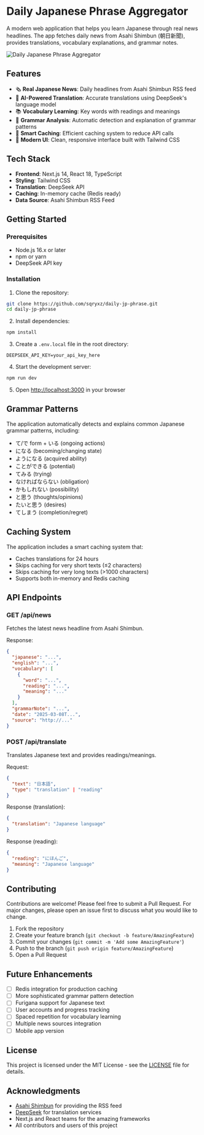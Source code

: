 # Daily Japanese Phrase Aggregator

A modern web application that helps you learn Japanese through real news headlines. The app fetches daily news from Asahi Shimbun (朝日新聞), provides translations, vocabulary explanations, and grammar notes.

![Daily Japanese Phrase Aggregator](https://raw.githubusercontent.com/sqryxz/daily-jp-phrase/main/public/screenshot.png)

## Features

- 🗞️ **Real Japanese News**: Daily headlines from Asahi Shimbun RSS feed
- 🔄 **AI-Powered Translation**: Accurate translations using DeepSeek's language model
- 📚 **Vocabulary Learning**: Key words with readings and meanings
- 📝 **Grammar Analysis**: Automatic detection and explanation of grammar patterns
- 💾 **Smart Caching**: Efficient caching system to reduce API calls
- 🎨 **Modern UI**: Clean, responsive interface built with Tailwind CSS

## Tech Stack

- **Frontend**: Next.js 14, React 18, TypeScript
- **Styling**: Tailwind CSS
- **Translation**: DeepSeek API
- **Caching**: In-memory cache (Redis ready)
- **Data Source**: Asahi Shimbun RSS Feed

## Getting Started

### Prerequisites

- Node.js 16.x or later
- npm or yarn
- DeepSeek API key

### Installation

1. Clone the repository:
```bash
git clone https://github.com/sqryxz/daily-jp-phrase.git
cd daily-jp-phrase
```

2. Install dependencies:
```bash
npm install
```

3. Create a `.env.local` file in the root directory:
```env
DEEPSEEK_API_KEY=your_api_key_here
```

4. Start the development server:
```bash
npm run dev
```

5. Open [http://localhost:3000](http://localhost:3000) in your browser

## Grammar Patterns

The application automatically detects and explains common Japanese grammar patterns, including:

- て/で form + いる (ongoing actions)
- になる (becoming/changing state)
- ようになる (acquired ability)
- ことができる (potential)
- てみる (trying)
- なければならない (obligation)
- かもしれない (possibility)
- と思う (thoughts/opinions)
- たいと思う (desires)
- てしまう (completion/regret)

## Caching System

The application includes a smart caching system that:

- Caches translations for 24 hours
- Skips caching for very short texts (≤2 characters)
- Skips caching for very long texts (>1000 characters)
- Supports both in-memory and Redis caching

## API Endpoints

### GET /api/news
Fetches the latest news headline from Asahi Shimbun.

Response:
```json
{
  "japanese": "...",
  "english": "...",
  "vocabulary": [
    {
      "word": "...",
      "reading": "...",
      "meaning": "..."
    }
  ],
  "grammarNote": "...",
  "date": "2025-03-08T...",
  "source": "http://..."
}
```

### POST /api/translate
Translates Japanese text and provides readings/meanings.

Request:
```json
{
  "text": "日本語",
  "type": "translation" | "reading"
}
```

Response (translation):
```json
{
  "translation": "Japanese language"
}
```

Response (reading):
```json
{
  "reading": "にほんご",
  "meaning": "Japanese language"
}
```

## Contributing

Contributions are welcome! Please feel free to submit a Pull Request. For major changes, please open an issue first to discuss what you would like to change.

1. Fork the repository
2. Create your feature branch (`git checkout -b feature/AmazingFeature`)
3. Commit your changes (`git commit -m 'Add some AmazingFeature'`)
4. Push to the branch (`git push origin feature/AmazingFeature`)
5. Open a Pull Request

## Future Enhancements

- [ ] Redis integration for production caching
- [ ] More sophisticated grammar pattern detection
- [ ] Furigana support for Japanese text
- [ ] User accounts and progress tracking
- [ ] Spaced repetition for vocabulary learning
- [ ] Multiple news sources integration
- [ ] Mobile app version

## License

This project is licensed under the MIT License - see the [LICENSE](LICENSE) file for details.

## Acknowledgments

- [Asahi Shimbun](http://www.asahi.com/) for providing the RSS feed
- [DeepSeek](https://api-docs.deepseek.com/) for translation services
- Next.js and React teams for the amazing frameworks
- All contributors and users of this project 